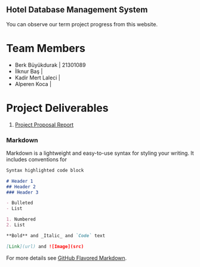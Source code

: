 ## Hotel Database Management System

You can observe our term project progress from this website.

# Team Members

- Berk Büyükdurak | 21301089
- İlknur Baş |
- Kadir Mert Laleci |
- Alperen Koca |

# Project Deliverables

1. [Project Proposal Report](https://docs.google.com/document/d/1J3wmmDpcmruLd17NlaF8E9yXkeshnQaLgcTb1UACC-E/edit?usp=sharing)

### Markdown

Markdown is a lightweight and easy-to-use syntax for styling your writing. It includes conventions for

```markdown
Syntax highlighted code block

# Header 1
## Header 2
### Header 3

- Bulleted
- List

1. Numbered
2. List

**Bold** and _Italic_ and `Code` text

[Link](url) and ![Image](src)
```

For more details see [GitHub Flavored Markdown](https://guides.github.com/features/mastering-markdown/).
